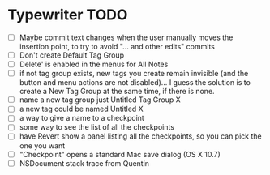 Typewriter TODO
===============

- [ ] Maybe commit text changes when the user manually moves the insertion point, to try to avoid "... and other edits" commits
- [ ] Don't create Default Tag Group
- [ ] Delete' is enabled in the menus for All Notes
- [ ] if not tag group exists, new tags you create remain invisible (and the button and menu actions are not disabled)… I guess the solution is to create a New Tag Group at the same time, if there is none.
- [ ] name a new tag group just Untitled Tag Group X
- [ ] a new tag could be named Untitled X
- [ ] a way to give a name to a checkpoint
- [ ] some way to see the list of all the checkpoints
- [ ] have Revert show a panel listing all the checkpoints, so you can pick the one you want
- [ ] "Checkpoint" opens a standard Mac save dialog (OS X 10.7)
- [ ] NSDocument stack trace from Quentin